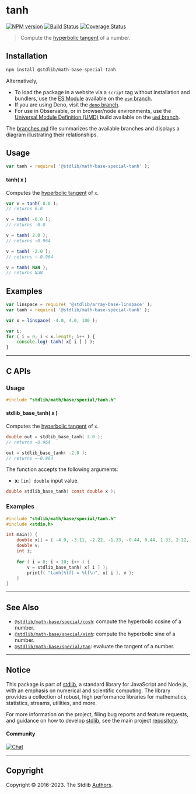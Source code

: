 <!--

@license Apache-2.0

Copyright (c) 2022 The Stdlib Authors.

Licensed under the Apache License, Version 2.0 (the "License");
you may not use this file except in compliance with the License.
You may obtain a copy of the License at

   http://www.apache.org/licenses/LICENSE-2.0

Unless required by applicable law or agreed to in writing, software
distributed under the License is distributed on an "AS IS" BASIS,
WITHOUT WARRANTIES OR CONDITIONS OF ANY KIND, either express or implied.
See the License for the specific language governing permissions and
limitations under the License.

-->

# tanh

[![NPM version][npm-image]][npm-url] [![Build Status][test-image]][test-url] [![Coverage Status][coverage-image]][coverage-url] <!-- [![dependencies][dependencies-image]][dependencies-url] -->

> Compute the [hyperbolic tangent][hyperbolic-tangent] of a number.

<section class="installation">

## Installation

```bash
npm install @stdlib/math-base-special-tanh
```

Alternatively,

-   To load the package in a website via a `script` tag without installation and bundlers, use the [ES Module][es-module] available on the [`esm` branch][esm-url].
-   If you are using Deno, visit the [`deno` branch][deno-url].
-   For use in Observable, or in browser/node environments, use the [Universal Module Definition (UMD)][umd] build available on the [`umd` branch][umd-url].

The [branches.md][branches-url] file summarizes the available branches and displays a diagram illustrating their relationships.

</section>

<section class="usage">

## Usage

```javascript
var tanh = require( '@stdlib/math-base-special-tanh' );
```

#### tanh( x )

Computes the [hyperbolic tangent][hyperbolic-tangent] of `x`.

```javascript
var v = tanh( 0.0 );
// returns 0.0

v = tanh( -0.0 );
// returns -0.0

v = tanh( 2.0 );
// returns ~0.964

v = tanh( -2.0 );
// returns ~-0.964

v = tanh( NaN );
// returns NaN
```

</section>

<!-- /.usage -->

<section class="examples">

## Examples

<!-- eslint no-undef: "error" -->

```javascript
var linspace = require( '@stdlib/array-base-linspace' );
var tanh = require( '@stdlib/math-base-special-tanh' );

var x = linspace( -4.0, 4.0, 100 );

var i;
for ( i = 0; i < x.length; i++ ) {
    console.log( tanh( x[ i ] ) );
}
```

</section>

<!-- /.examples -->

<!-- C interface documentation. -->

* * *

<section class="c">

## C APIs

<!-- Section to include introductory text. Make sure to keep an empty line after the intro `section` element and another before the `/section` close. -->

<section class="intro">

</section>

<!-- /.intro -->

<!-- C usage documentation. -->

<section class="usage">

### Usage

```c
#include "stdlib/math/base/special/tanh.h"
```

#### stdlib_base_tanh( x )

Computes the [hyperbolic tangent][hyperbolic-tangent] of `x`.

```c
double out = stdlib_base_tanh( 2.0 );
// returns ~0.964

out = stdlib_base_tanh( -2.0 );
// returns ~-0.964
```

The function accepts the following arguments:

-   **x**: `[in] double` input value.

```c
double stdlib_base_tanh( const double x );
```

</section>

<!-- /.usage -->

<!-- C API usage notes. Make sure to keep an empty line after the `section` element and another before the `/section` close. -->

<section class="notes">

</section>

<!-- /.notes -->

<!-- C API usage examples. -->

<section class="examples">

### Examples

```c
#include "stdlib/math/base/special/tanh.h"
#include <stdio.h>

int main() {
    double x[] = { -4.0, -3.11, -2.22, -1.33, -0.44, 0.44, 1.33, 2.22, 3.11, 4.0 };
    double v;
    int i;
    
    for ( i = 0; i < 10; i++ ) {
        v = stdlib_base_tanh( x[ i ] );
        printf( "tanh(%lf) = %lf\n", x[ i ], v );
    }
}
```

</section>

<!-- /.examples -->

</section>

<!-- /.c -->

<!-- Section for related `stdlib` packages. Do not manually edit this section, as it is automatically populated. -->

<section class="related">

* * *

## See Also

-   <span class="package-name">[`@stdlib/math-base/special/cosh`][@stdlib/math/base/special/cosh]</span><span class="delimiter">: </span><span class="description">compute the hyperbolic cosine of a number.</span>
-   <span class="package-name">[`@stdlib/math-base/special/sinh`][@stdlib/math/base/special/sinh]</span><span class="delimiter">: </span><span class="description">compute the hyperbolic sine of a number.</span>
-   <span class="package-name">[`@stdlib/math-base/special/tan`][@stdlib/math/base/special/tan]</span><span class="delimiter">: </span><span class="description">evaluate the tangent of a number.</span>

</section>

<!-- /.related -->

<!-- Section for all links. Make sure to keep an empty line after the `section` element and another before the `/section` close. -->


<section class="main-repo" >

* * *

## Notice

This package is part of [stdlib][stdlib], a standard library for JavaScript and Node.js, with an emphasis on numerical and scientific computing. The library provides a collection of robust, high performance libraries for mathematics, statistics, streams, utilities, and more.

For more information on the project, filing bug reports and feature requests, and guidance on how to develop [stdlib][stdlib], see the main project [repository][stdlib].

#### Community

[![Chat][chat-image]][chat-url]

---

## Copyright

Copyright &copy; 2016-2023. The Stdlib [Authors][stdlib-authors].

</section>

<!-- /.stdlib -->

<!-- Section for all links. Make sure to keep an empty line after the `section` element and another before the `/section` close. -->

<section class="links">

[npm-image]: http://img.shields.io/npm/v/@stdlib/math-base-special-tanh.svg
[npm-url]: https://npmjs.org/package/@stdlib/math-base-special-tanh

[test-image]: https://github.com/stdlib-js/math-base-special-tanh/actions/workflows/test.yml/badge.svg?branch=main
[test-url]: https://github.com/stdlib-js/math-base-special-tanh/actions/workflows/test.yml?query=branch:main

[coverage-image]: https://img.shields.io/codecov/c/github/stdlib-js/math-base-special-tanh/main.svg
[coverage-url]: https://codecov.io/github/stdlib-js/math-base-special-tanh?branch=main

<!--

[dependencies-image]: https://img.shields.io/david/stdlib-js/math-base-special-tanh.svg
[dependencies-url]: https://david-dm.org/stdlib-js/math-base-special-tanh/main

-->

[chat-image]: https://img.shields.io/gitter/room/stdlib-js/stdlib.svg
[chat-url]: https://gitter.im/stdlib-js/stdlib/

[stdlib]: https://github.com/stdlib-js/stdlib

[stdlib-authors]: https://github.com/stdlib-js/stdlib/graphs/contributors

[umd]: https://github.com/umdjs/umd
[es-module]: https://developer.mozilla.org/en-US/docs/Web/JavaScript/Guide/Modules

[deno-url]: https://github.com/stdlib-js/math-base-special-tanh/tree/deno
[umd-url]: https://github.com/stdlib-js/math-base-special-tanh/tree/umd
[esm-url]: https://github.com/stdlib-js/math-base-special-tanh/tree/esm
[branches-url]: https://github.com/stdlib-js/math-base-special-tanh/blob/main/branches.md

[hyperbolic-tangent]: http://mathworld.wolfram.com/HyperbolicTangent.html

<!-- <related-links> -->

[@stdlib/math/base/special/cosh]: https://github.com/stdlib-js/math-base-special-cosh

[@stdlib/math/base/special/sinh]: https://github.com/stdlib-js/math-base-special-sinh

[@stdlib/math/base/special/tan]: https://github.com/stdlib-js/math-base-special-tan

<!-- </related-links> -->

</section>

<!-- /.links -->
